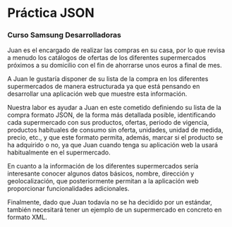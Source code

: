 
# Práctica JSON 

### Curso Samsung Desarrolladoras

Juan es el encargado de realizar las compras en su casa, por lo que revisa a menudo los catálogos de ofertas de los diferentes supermercados próximos a su domicilio con el fin de ahorrarse unos euros a final de mes.


A Juan le gustaría disponer de su lista de la compra en los diferentes supermercados de manera estructurada ya que está pensando en desarrollar una aplicación web que muestre esta información.


Nuestra labor es ayudar a Juan en este cometido definiendo su lista de la compra formato JSON, de la forma más detallada posible, identificando cada supermercado con sus productos, ofertas, periodo de vigencia, productos habituales de consumo sin oferta, unidades, unidad de medida, precio, etc., y que este formato permita, además, marcar si el producto se ha adquirido o no, ya que Juan cuando tenga su aplicación web la usará habitualmente en el supermercado.


En cuanto a la información de los diferentes supermercados sería interesante conocer algunos datos básicos, nombre, dirección y geolocalización, que posteriormente permitan a la aplicación web proporcionar funcionalidades adicionales.


Finalmente, dado que Juan todavía no se ha decidido por un estándar, también necesitará tener un ejemplo de un supermercado en concreto en formato XML.

